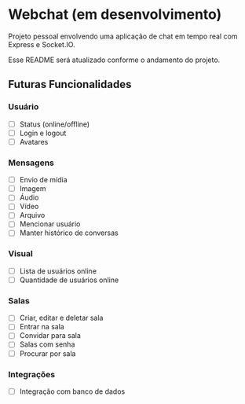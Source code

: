 # Webchat (em desenvolvimento)

Projeto pessoal envolvendo uma aplicação de chat em tempo real com Express e Socket.IO.

Esse README será atualizado conforme o andamento do projeto.

## Futuras Funcionalidades
  ### Usuário
  - [ ] Status (online/offline)
  - [ ] Login e logout
  - [ ] Avatares
  
  ### Mensagens
  - [ ] Envio de mídia
  - [ ] Imagem
  - [ ] Áudio
  - [ ] Vídeo
  - [ ] Arquivo
  - [ ] Mencionar usuário
  - [ ] Manter histórico de conversas
  
  ### Visual
  - [ ] Lista de usuários online
  - [ ] Quantidade de usuários online
  
  ### Salas
  - [ ] Criar, editar e deletar sala
  - [ ] Entrar na sala
  - [ ] Convidar para sala
  - [ ] Salas com senha
  - [ ] Procurar por sala
  
  ### Integrações
  - [ ] Integração com banco de dados
